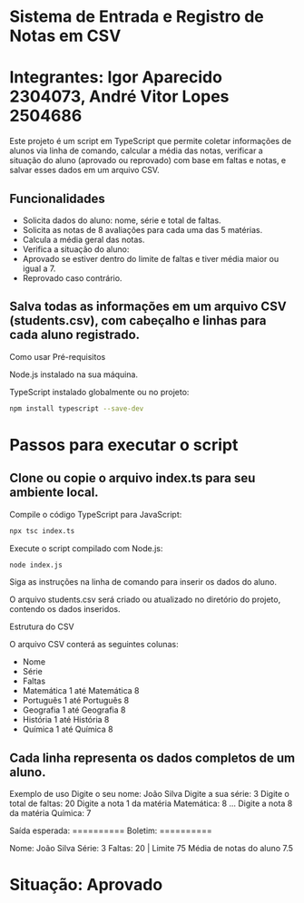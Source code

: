 # Sistema de Entrada e Registro de Notas em CSV
# Integrantes: Igor Aparecido 2304073, André Vitor Lopes 2504686

Este projeto é um script em TypeScript que permite coletar informações de alunos via linha de comando, calcular a média das notas, verificar a situação do aluno (aprovado ou reprovado) com base em faltas e notas, e salvar esses dados em um arquivo CSV.

## Funcionalidades

- Solicita dados do aluno: nome, série e total de faltas.
- Solicita as notas de 8 avaliações para cada uma das 5 matérias.
- Calcula a média geral das notas.
- Verifica a situação do aluno:
- Aprovado se estiver dentro do limite de faltas e tiver média maior ou igual a 7.
- Reprovado caso contrário.

## Salva todas as informações em um arquivo CSV (students.csv), com cabeçalho e linhas para cada aluno registrado.

Como usar
Pré-requisitos

Node.js instalado na sua máquina.

TypeScript instalado globalmente ou no projeto:

```bash
npm install typescript --save-dev
```

# Passos para executar o script

## Clone ou copie o arquivo index.ts para seu ambiente local.

Compile o código TypeScript para JavaScript:

```bash
npx tsc index.ts
```

Execute o script compilado com Node.js:

```bash
node index.js
```

Siga as instruções na linha de comando para inserir os dados do aluno.

O arquivo students.csv será criado ou atualizado no diretório do projeto, contendo os dados inseridos.

Estrutura do CSV

O arquivo CSV conterá as seguintes colunas:

- Nome
- Série
- Faltas
- Matemática 1 até Matemática 8
- Português 1 até Português 8
- Geografia 1 até Geografia 8
- História 1 até História 8
- Química 1 até Química 8

## Cada linha representa os dados completos de um aluno.

Exemplo de uso
Digite o seu nome: João Silva
Digite a sua série: 3
Digite o total de faltas: 20
Digite a nota 1 da matéria Matemática: 8
...
Digite a nota 8 da matéria Química: 7

Saída esperada:
========== Boletim: ==========

Nome: João Silva
Série: 3
Faltas: 20 | Limite 75
Média de notas do aluno 7.5

Situação: Aprovado
=============================


